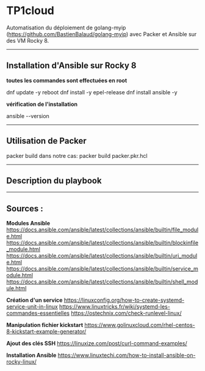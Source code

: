# TP1cloud

Automatisation du déploiement de golang-myip (https://github.com/BastienBalaud/golang-myip) avec Packer et Ansible sur des VM Rocky 8.

********************************

## Installation d'Ansible sur Rocky 8

**toutes les commandes sont effectuées en root**

dnf update -y
reboot
dnf install -y epel-release
dnf install ansible -y

**vérification de l'installation**

ansible --version

********************************

## Utilisation de Packer

packer build <nom du fichier>
dans notre cas: packer build packer.pkr.hcl

*********************************

## Description du playbook

*********************************

## Sources :

**Modules Ansible**
https://docs.ansible.com/ansible/latest/collections/ansible/builtin/file_module.html
https://docs.ansible.com/ansible/latest/collections/ansible/builtin/blockinfile_module.html
https://docs.ansible.com/ansible/latest/collections/ansible/builtin/uri_module.html
https://docs.ansible.com/ansible/latest/collections/ansible/builtin/service_module.html
https://docs.ansible.com/ansible/latest/collections/ansible/builtin/shell_module.html

**Création d'un service**
https://linuxconfig.org/how-to-create-systemd-service-unit-in-linux
https://www.linuxtricks.fr/wiki/systemd-les-commandes-essentielles
https://ostechnix.com/check-runlevel-linux/

**Manipulation fichier kickstart**
https://www.golinuxcloud.com/rhel-centos-8-kickstart-example-generator/

**Ajout des clés SSH**
https://linuxize.com/post/curl-command-examples/

**Installation Ansible**
https://www.linuxtechi.com/how-to-install-ansible-on-rocky-linux/
